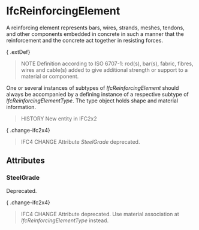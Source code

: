 # IfcReinforcingElement

A reinforcing element represents bars, wires, strands, meshes, tendons, and other components embedded in concrete in such a manner that the reinforcement and the concrete act together in resisting forces.<!-- end of definition -->

{ .extDef}
> NOTE Definition according to ISO 6707-1: rod(s), bar(s), fabric, fibres, wires and cable(s) added to give additional strength or support to a material or component.

One or several instances of subtypes of _IfcReinforcingElement_ should always be accompanied by a defining instance of a respective subtype of _IfcReinforcingElementType_. The type object holds shape and material information.

> HISTORY New entity in IFC2x2

{ .change-ifc2x4}
> IFC4 CHANGE Attribute _SteelGrade_ deprecated.

## Attributes

### SteelGrade
Deprecated.

{ .change-ifc2x4}
> IFC4 CHANGE Attribute deprecated. Use material association at _IfcReinforcingElementType_ instead.
